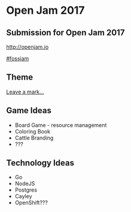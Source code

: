 # Open Jam 2017
## Submission for Open Jam 2017 

http://openjam.io

[#fossjam](https://twitter.com/hashtag/fossjam)

## Theme
[Leave a mark...](https://twitter.com/fossjam/status/916143743992025093)

## Game Ideas
* Board Game - resource management
* Coloring Book
* Cattle Branding
* ???

## Technology Ideas
* Go
* NodeJS
* Postgres
* Cayley
* OpenShift???
